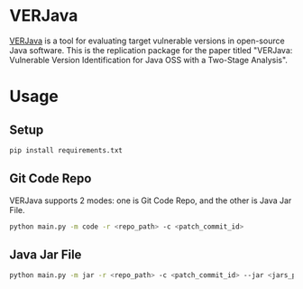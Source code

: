 # VERJava

[VERJava](https://ieeexplore.ieee.org/document/9978189) is a tool for evaluating target vulnerable versions in open-source Java software.
This is the replication package for the paper titled "VERJava: Vulnerable Version Identification for Java OSS with a Two-Stage Analysis".
# Usage

## Setup

```bash
pip install requirements.txt
```

## Git Code Repo

VERJava supports 2 modes: one is Git Code Repo, and the other is Java Jar File.

```bash
python main.py -m code -r <repo_path> -c <patch_commit_id>
```

## Java Jar File

```bash
python main.py -m jar -r <repo_path> -c <patch_commit_id> --jar <jars_path>
```
